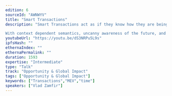 ```yaml
---
edition: 6
sourceId: "AWNWYV"
title: "Smart Transactions"
description: "Smart Transactions act as if they know how they are being situated and whether they are being treated fairly. 

With context dependent semantics, uncanny awareness of the future, and mid-execution access to actual and virtual services, smart transactions challenge us to elaborate on Ethereum’s transactional semantics."
youtubeUrl: "https://youtu.be/dS3NRPu5L9s"
ipfsHash: ""
ethernaIndex: ""
ethernaPermalink: ""
duration: 1593
expertise: "Intermediate"
type: "Talk"
track: "Opportunity & Global Impact"
tags: ["Opportunity & Global Impact"]
keywords: ["Transactions","MEV","time"]
speakers: ["Vlad Zamfir"]
---
```

